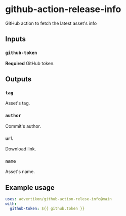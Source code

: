 # github-action-release-info
GitHub action to fetch the latest asset's info

## Inputs

### `github-token`

**Required** GitHub token.

## Outputs

### `tag`

Asset's tag.

### `author`

Commit's author.

### `url`

Download link.

### `name`

Asset's name.

## Example usage

```yaml
uses: advertikon/github-action-relese-info@main
with:
  github-token: ${{ github.token }}
```
